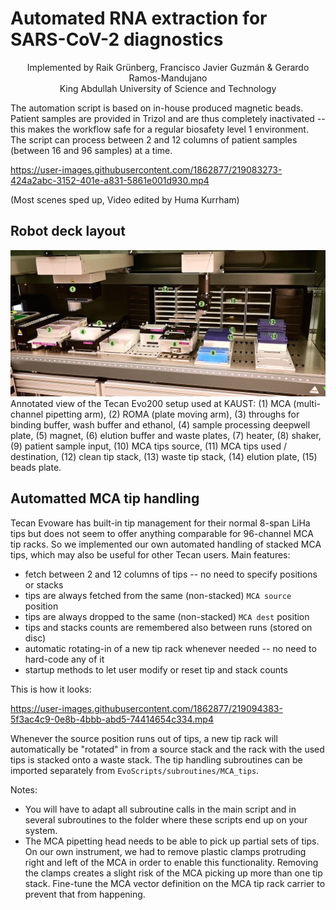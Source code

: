 # Automated RNA extraction for SARS-CoV-2 diagnostics
<p align=center>
Implemented by Raik Grünberg, Francisco Javier Guzmán & Gerardo Ramos-Mandujano<br>
King Abdullah University of Science and Technology
</p>

The automation script is based on in-house produced magnetic beads. Patient samples are provided in Trizol and are thus completely inactivated -- this makes the workflow safe for a regular biosafety level 1 environment. The script can process between 2 and 12 columns of patient samples (between 16 and 96 samples) at a time.

https://user-images.githubusercontent.com/1862877/219083273-424a2abc-3152-401e-a831-5861e001d930.mp4

(Most scenes sped up, Video edited by Huma Kurrham)

## Robot deck layout
![Deck Layout](./images/deck_annotated.png)
Annotated view of the Tecan Evo200 setup used at KAUST:
(1) MCA (multi-channel pipetting arm), (2) ROMA (plate moving arm), (3) throughs for binding buffer, wash buffer and ethanol, (4) sample processing deepwell plate, (5) magnet, (6) elution buffer and waste plates, (7) heater, (8) shaker, (9) patient sample input, (10) MCA tips source, (11) MCA tips used / destination, (12) clean tip stack, (13) waste tip stack, (14) elution plate, (15) beads plate. 


## Automatted MCA tip handling

Tecan Evoware has built-in tip management for their normal 8-span LiHa tips but does not seem to offer anything comparable for 96-channel MCA tip racks. So we implemented our own automated handling of stacked MCA tips, which may also be useful for other Tecan users. Main features:

* fetch between 2 and 12 columns of tips -- no need to specify positions or stacks
* tips are always fetched from the same (non-stacked) `MCA source` position
* tips are always dropped to the same (non-stacked) `MCA dest` position
* tips and stacks counts are remembered also between runs (stored on disc)
* automatic rotating-in of a new tip rack whenever needed -- no need to hard-code any of it
* startup methods to let user modify or reset tip and stack counts

This is how it looks:


https://user-images.githubusercontent.com/1862877/219094383-5f3ac4c9-0e8b-4bbb-abd5-74414654c334.mp4

Whenever the source position runs out of tips, a new tip rack will automatically be "rotated" in from a source stack and the rack with the used tips is stacked onto a waste stack. The tip handling subroutines can be imported separately from `EvoScripts/subroutines/MCA_tips`. 

Notes:
  - You will have to adapt all subroutine calls in the main script and in several subroutines to the folder where these scripts end up on your system. 
  - The MCA pipetting head needs to be able to pick up partial sets of tips. On our own instrument, we had to remove  plastic clamps protruding right and left of the MCA in order to enable this functionality. Removing the clamps creates a slight risk of the MCA picking up more than one tip stack. Fine-tune the MCA vector definition on the MCA tip rack carrier to prevent that from happening.

